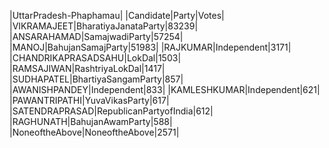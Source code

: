  
|UttarPradesh-Phaphamau|
|Candidate|Party|Votes|
|VIKRAMAJEET|BharatiyaJanataParty|83239|
|ANSARAHAMAD|SamajwadiParty|57254|
|MANOJ|BahujanSamajParty|51983|
|RAJKUMAR|Independent|3171|
|CHANDRIKAPRASADSAHU|LokDal|1503|
|RAMSAJIWAN|RashtriyaLokDal|1417|
|SUDHAPATEL|BhartiyaSangamParty|857|
|AWANISHPANDEY|Independent|833|
|KAMLESHKUMAR|Independent|621|
|PAWANTRIPATHI|YuvaVikasParty|617|
|SATENDRAPRASAD|RepublicanPartyofIndia|612|
|RAGHUNATH|BahujanAwamParty|588|
|NoneoftheAbove|NoneoftheAbove|2571|
